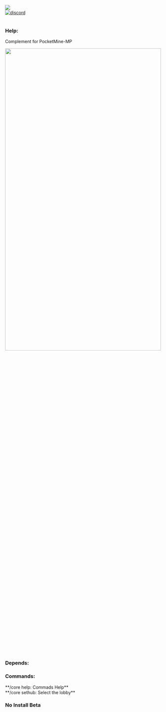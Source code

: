<a align="center"><img src="https://github.com/SrClau/LobbyCore/blob/main/icon.png"></img></a>
<br>
<a href="https://discord.com">
<img src="https://img.shields.io/badge/chat-on%20discord-7289da.svg" alt="discord">
    </a>
    <br><br>
    <h3>Help:</h3>
    <p>Complement for PocketMine-MP <br> <div align="left">
<img src="https://1000marcas.net/wp-content/uploads/2020/01/Minecraft-Logo.png" width="100%" height="50%"> <p>
    <h3>Depends:</h3>
    <p> </p>
    <h3>Commands:</h3>
 </p>**/core help: Commads Help**<br>**/core sethub: Select the lobby**<p>
<h3>No Install Beta</h3>
</div>
